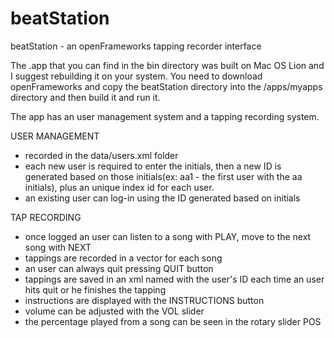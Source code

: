 beatStation
===========

beatStation - an openFrameworks tapping recorder interface 

The .app that you can find in the bin directory was built on Mac OS Lion and I suggest rebuilding it on your system. 
You need to download openFrameworks and copy the beatStation directory into the /apps/myapps directory and then build it and run it.

The app has an user management system and a tapping recording system.

USER MANAGEMENT
- recorded in the data/users.xml folder
- each new user is required to enter the initials, then a new ID is generated based on those initials(ex: aa1 - the first user with the aa initials), plus an unique index id for each user. 
- an existing user can log-in using the ID generated based on initials

TAP RECORDING
- once logged an user can listen to a song with PLAY, move to the next song with NEXT
- tappings are recorded in a vector for each song
- an user can always quit pressing QUIT button
- tappings are saved in an xml named with the user's ID each time an user hits quit or he finishes the tapping
- instructions are displayed with the INSTRUCTIONS button
- volume can be adjusted with the VOL slider
- the percentage played from a song can be seen in the rotary slider POS

